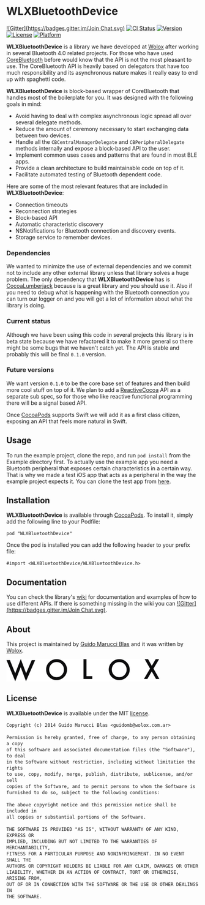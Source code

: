# WLXBluetoothDevice

[![Gitter](https://badges.gitter.im/Join Chat.svg)](https://gitter.im/Wolox/WLXBluetoothDevice?utm_source=badge&utm_medium=badge&utm_campaign=pr-badge&utm_content=badge)
[![CI Status](https://travis-ci.org/Wolox/WLXBluetoothDevice.svg?branch=master)](https://travis-ci.org/Wolox/WLXBluetoothDevice)
[![Version](https://img.shields.io/cocoapods/v/WLXBluetoothDevice.svg?style=flat)](http://cocoadocs.org/docsets/WLXBluetoothDevice)
[![License](https://img.shields.io/cocoapods/l/WLXBluetoothDevice.svg?style=flat)](http://cocoadocs.org/docsets/WLXBluetoothDevice)
[![Platform](https://img.shields.io/cocoapods/p/WLXBluetoothDevice.svg?style=flat)](http://cocoadocs.org/docsets/WLXBluetoothDevice)

**WLXBluetoothDevice** is a library we have developed at [Wolox](http://www.wolox.com.ar)
after working in several Bluetooth 4.0 related projects. For those who have used
[CoreBluetooth](https://developer.apple.com/library/ios/documentation/NetworkingInternetWeb/Conceptual/CoreBluetooth_concepts/AboutCoreBluetooth/Introduction.html)
before would know that the API is not the most pleasant to use. The CoreBluetooth API
is heavily based on delegators that have too much responsibility and its
asynchronous nature makes it really easy to end up with spaghetti code.

**WLXBluetoothDevice** is block-based wrapper of CoreBluetooth that handles most of the
boilerplate for you. It was designed with the following goals in mind:

  * Avoid having to deal with complex asynchronous logic spread all over
  several delegate methods.
  * Reduce the amount of ceremony necessary to start exchanging
  data between two devices.
  * Handle all the `CBCentralManagerDelegate` and `CBPeripheralDelegate` methods internally and
  expose a block-based API to the user.
  * Implement common uses cases and patterns that are found in most BLE apps.
  * Provide a clean architecture to build maintainable code on top of it.
  * Facilitate automated testing of Bluetooth dependent code.

Here are some of the most relevant features that are included in **WLXBluetoothDevice**:

  * Connection timeouts
  * Reconnection strategies
  * Block-based API
  * Automatic characteristic discovery
  * NSNotifications for Bluetooth connection and discovery events.
  * Storage service to remember devices.

### Dependencies

We wanted to minimize the use of external dependencies and we commit not to
include any other external library unless that library solves a huge problem.
The only dependency that **WLXBluetoothDevice** has is
[CocoaLumberjack](https://github.com/CocoaLumberjack/CocoaLumberjack) because
is a great library and you should use it. Also if you need to debug what
is happening with the Bluetooth connection you can turn our logger on and you
will get a lot of information about what the library is doing.

### Current status

Although we have been using this code in several projects this library
is in beta state because we have refactored it to make it more general
so there might be some bugs that we haven't catch yet. The API is stable
and probably this will be final `0.1.0` version.

### Future versions

We want version `0.1.0` to be the core base set of features and then build
more cool stuff on top of it. We plan to add a [ReactiveCocoa](https://github.com/ReactiveCocoa/ReactiveCocoa)
API as a separate sub spec, so for those who like reactive functional programming there
will be a signal based API.

Once [CocoaPods](http://cocoapods.org/) supports Swift we will add it as a
first class citizen, exposing an API that feels more natural in Swift.

## Usage

To run the example project, clone the repo, and run `pod install` from the Example directory first.
To actually use the example app you need a Bluetooth peripheral that exposes certain
characteristics in a certain way. That is why we made a test iOS app that acts as
a peripheral in the way the example project expects it. You can clone the test
app from [here](https://github.com/Wolox/WLXBluetoothDeviceMockPeripheral).

## Installation

**WLXBluetoothDevice** is available through [CocoaPods](http://cocoapods.org). To install
it, simply add the following line to your Podfile:

    pod "WLXBluetoothDevice"

Once the pod is installed you can add the following header to your prefix file:

```objc
#import <WLXBluetoothDevice/WLXBluetoothDevice.h>
```

## Documentation

You can check the library's [wiki](https://github.com/Wolox/WLXBluetoothDevice/wiki)
for documentation and examples of how to use different APIs. If there is
something missing in the wiki you can [![Gitter](https://badges.gitter.im/Join Chat.svg)](https://gitter.im/Wolox/WLXBluetoothDevice?utm_source=badge&utm_medium=badge&utm_campaign=pr-badge&utm_content=badge).


## About ##

This project is maintained by [Guido Marucci Blas](https://github.com/guidomb) and it was written by [Wolox](http://www.wolox.com.ar).

![Wolox](https://raw.githubusercontent.com/Wolox/press-kit/master/logos/logo_banner.png)

## License

**WLXBluetoothDevice** is available under the MIT [license](https://raw.githubusercontent.com/Wolox/WLXBluetoothDevice/master/LICENSE).

    Copyright (c) 2014 Guido Marucci Blas <guidomb@wolox.com.ar>

    Permission is hereby granted, free of charge, to any person obtaining a copy
    of this software and associated documentation files (the "Software"), to deal
    in the Software without restriction, including without limitation the rights
    to use, copy, modify, merge, publish, distribute, sublicense, and/or sell
    copies of the Software, and to permit persons to whom the Software is
    furnished to do so, subject to the following conditions:

    The above copyright notice and this permission notice shall be included in
    all copies or substantial portions of the Software.

    THE SOFTWARE IS PROVIDED "AS IS", WITHOUT WARRANTY OF ANY KIND, EXPRESS OR
    IMPLIED, INCLUDING BUT NOT LIMITED TO THE WARRANTIES OF MERCHANTABILITY,
    FITNESS FOR A PARTICULAR PURPOSE AND NONINFRINGEMENT. IN NO EVENT SHALL THE
    AUTHORS OR COPYRIGHT HOLDERS BE LIABLE FOR ANY CLAIM, DAMAGES OR OTHER
    LIABILITY, WHETHER IN AN ACTION OF CONTRACT, TORT OR OTHERWISE, ARISING FROM,
    OUT OF OR IN CONNECTION WITH THE SOFTWARE OR THE USE OR OTHER DEALINGS IN
    THE SOFTWARE.
